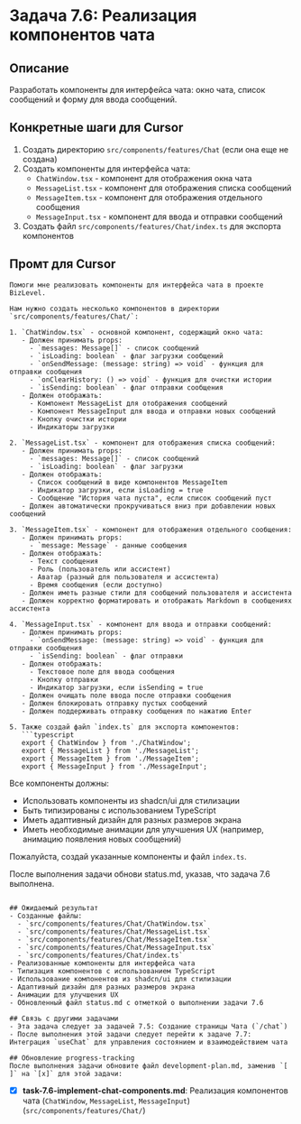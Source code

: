 # Задача 7.6: Реализация компонентов чата

## Описание
Разработать компоненты для интерфейса чата: окно чата, список сообщений и форму для ввода сообщений.


## Конкретные шаги для Cursor
1. Создать директорию `src/components/features/Chat` (если она еще не создана)
2. Создать компоненты для интерфейса чата:
   - `ChatWindow.tsx` - компонент для отображения окна чата
   - `MessageList.tsx` - компонент для отображения списка сообщений
   - `MessageItem.tsx` - компонент для отображения отдельного сообщения
   - `MessageInput.tsx` - компонент для ввода и отправки сообщений
3. Создать файл `src/components/features/Chat/index.ts` для экспорта компонентов

## Промт для Cursor
```
Помоги мне реализовать компоненты для интерфейса чата в проекте BizLevel.

Нам нужно создать несколько компонентов в директории `src/components/features/Chat/`:

1. `ChatWindow.tsx` - основной компонент, содержащий окно чата:
   - Должен принимать props:
     - `messages: Message[]` - список сообщений
     - `isLoading: boolean` - флаг загрузки сообщений
     - `onSendMessage: (message: string) => void` - функция для отправки сообщения
     - `onClearHistory: () => void` - функция для очистки истории
     - `isSending: boolean` - флаг отправки сообщения
   - Должен отображать:
     - Компонент MessageList для отображения сообщений
     - Компонент MessageInput для ввода и отправки новых сообщений
     - Кнопку очистки истории
     - Индикаторы загрузки

2. `MessageList.tsx` - компонент для отображения списка сообщений:
   - Должен принимать props:
     - `messages: Message[]` - список сообщений
     - `isLoading: boolean` - флаг загрузки
   - Должен отображать:
     - Список сообщений в виде компонентов MessageItem
     - Индикатор загрузки, если isLoading = true
     - Сообщение "История чата пуста", если список сообщений пуст
   - Должен автоматически прокручиваться вниз при добавлении новых сообщений

3. `MessageItem.tsx` - компонент для отображения отдельного сообщения:
   - Должен принимать props:
     - `message: Message` - данные сообщения
   - Должен отображать:
     - Текст сообщения
     - Роль (пользователь или ассистент)
     - Аватар (разный для пользователя и ассистента)
     - Время сообщения (если доступно)
   - Должен иметь разные стили для сообщений пользователя и ассистента
   - Должен корректно форматировать и отображать Markdown в сообщениях ассистента

4. `MessageInput.tsx` - компонент для ввода и отправки сообщений:
   - Должен принимать props:
     - `onSendMessage: (message: string) => void` - функция для отправки сообщения
     - `isSending: boolean` - флаг отправки
   - Должен отображать:
     - Текстовое поле для ввода сообщения
     - Кнопку отправки
     - Индикатор загрузки, если isSending = true
   - Должен очищать поле ввода после отправки сообщения
   - Должен блокировать отправку пустых сообщений
   - Должен поддерживать отправку сообщения по нажатию Enter

5. Также создай файл `index.ts` для экспорта компонентов:
   ```typescript
   export { ChatWindow } from './ChatWindow';
   export { MessageList } from './MessageList';
   export { MessageItem } from './MessageItem';
   export { MessageInput } from './MessageInput';
   ```

Все компоненты должны:
- Использовать компоненты из shadcn/ui для стилизации
- Быть типизированы с использованием TypeScript
- Иметь адаптивный дизайн для разных размеров экрана
- Иметь необходимые анимации для улучшения UX (например, анимацию появления новых сообщений)

Пожалуйста, создай указанные компоненты и файл `index.ts`.

После выполнения задачи обнови status.md, указав, что задача 7.6 выполнена.
```

## Ожидаемый результат
- Созданные файлы:
  - `src/components/features/Chat/ChatWindow.tsx`
  - `src/components/features/Chat/MessageList.tsx`
  - `src/components/features/Chat/MessageItem.tsx`
  - `src/components/features/Chat/MessageInput.tsx`
  - `src/components/features/Chat/index.ts`
- Реализованные компоненты для интерфейса чата
- Типизация компонентов с использованием TypeScript
- Использование компонентов из shadcn/ui для стилизации
- Адаптивный дизайн для разных размеров экрана
- Анимации для улучшения UX
- Обновленный файл status.md с отметкой о выполнении задачи 7.6

## Связь с другими задачами
- Эта задача следует за задачей 7.5: Создание страницы Чата (`/chat`)
- После выполнения этой задачи следует перейти к задаче 7.7: Интеграция `useChat` для управления состоянием и взаимодействием чата

## Обновление progress-tracking
После выполнения задачи обновите файл development-plan.md, заменив `[ ]` на `[x]` для этой задачи:
```
* [x] **task-7.6-implement-chat-components.md**: Реализация компонентов чата (`ChatWindow`, `MessageList`, `MessageInput`) (`src/components/features/Chat/`)
```
